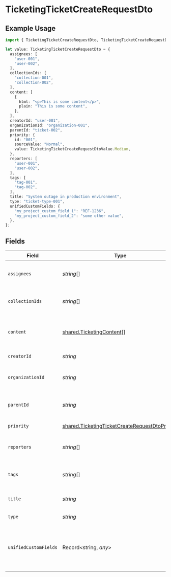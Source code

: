 # TicketingTicketCreateRequestDto

## Example Usage

```typescript
import { TicketingTicketCreateRequestDto, TicketingTicketCreateRequestDtoValue } from "@stackone/stackone-client-ts/sdk/models/shared";

let value: TicketingTicketCreateRequestDto = {
  assignees: [
    "user-001",
    "user-002",
  ],
  collectionIds: [
    "collection-001",
    "collection-002",
  ],
  content: [
    {
      html: "<p>This is some content</p>",
      plain: "This is some content",
    },
  ],
  creatorId: "user-001",
  organizationId: "organization-001",
  parentId: "ticket-002",
  priority: {
    id: "001",
    sourceValue: "Normal",
    value: TicketingTicketCreateRequestDtoValue.Medium,
  },
  reporters: [
    "user-001",
    "user-002",
  ],
  tags: [
    "tag-001",
    "tag-002",
  ],
  title: "System outage in production environment",
  type: "ticket-type-001",
  unifiedCustomFields: {
    "my_project_custom_field_1": "REF-1236",
    "my_project_custom_field_2": "some other value",
  },
};
```

## Fields

| Field                                                                                                                   | Type                                                                                                                    | Required                                                                                                                | Description                                                                                                             | Example                                                                                                                 |
| ----------------------------------------------------------------------------------------------------------------------- | ----------------------------------------------------------------------------------------------------------------------- | ----------------------------------------------------------------------------------------------------------------------- | ----------------------------------------------------------------------------------------------------------------------- | ----------------------------------------------------------------------------------------------------------------------- |
| `assignees`                                                                                                             | *string*[]                                                                                                              | :heavy_minus_sign:                                                                                                      | Agents assigned to the ticket                                                                                           | [<br/>"user-001",<br/>"user-002"<br/>]                                                                                  |
| `collectionIds`                                                                                                         | *string*[]                                                                                                              | :heavy_minus_sign:                                                                                                      | Collections the ticket belongs to                                                                                       | [<br/>"collection-001",<br/>"collection-002"<br/>]                                                                      |
| `content`                                                                                                               | [shared.TicketingContent](../../../sdk/models/shared/ticketingcontent.md)[]                                             | :heavy_minus_sign:                                                                                                      | Array of content associated with the ticket                                                                             |                                                                                                                         |
| `creatorId`                                                                                                             | *string*                                                                                                                | :heavy_minus_sign:                                                                                                      | The creator of the ticket                                                                                               | user-001                                                                                                                |
| `organizationId`                                                                                                        | *string*                                                                                                                | :heavy_minus_sign:                                                                                                      | Organization associated with the ticket                                                                                 | organization-001                                                                                                        |
| `parentId`                                                                                                              | *string*                                                                                                                | :heavy_minus_sign:                                                                                                      | ID of the parent ticket if this is a sub-ticket                                                                         | ticket-002                                                                                                              |
| `priority`                                                                                                              | [shared.TicketingTicketCreateRequestDtoPriority](../../../sdk/models/shared/ticketingticketcreaterequestdtopriority.md) | :heavy_minus_sign:                                                                                                      | Priority of the ticket                                                                                                  |                                                                                                                         |
| `reporters`                                                                                                             | *string*[]                                                                                                              | :heavy_minus_sign:                                                                                                      | Users who reported the ticket                                                                                           | [<br/>"user-001",<br/>"user-002"<br/>]                                                                                  |
| `tags`                                                                                                                  | *string*[]                                                                                                              | :heavy_minus_sign:                                                                                                      | The tags of the ticket                                                                                                  | [<br/>"tag-001",<br/>"tag-002"<br/>]                                                                                    |
| `title`                                                                                                                 | *string*                                                                                                                | :heavy_minus_sign:                                                                                                      | The title or subject of the ticket                                                                                      | System outage in production environment                                                                                 |
| `type`                                                                                                                  | *string*                                                                                                                | :heavy_minus_sign:                                                                                                      | The type of the ticket                                                                                                  | ticket-type-001                                                                                                         |
| `unifiedCustomFields`                                                                                                   | Record<string, *any*>                                                                                                   | :heavy_minus_sign:                                                                                                      | Custom Unified Fields configured in your StackOne project                                                               | {<br/>"my_project_custom_field_1": "REF-1236",<br/>"my_project_custom_field_2": "some other value"<br/>}                |